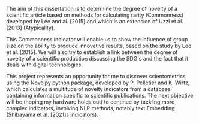 The aim of this dissertation is to determine the degree of novelty of a scientific article based on methods for calculating rarity (Commonness) developed by Lee and al. [2015] and which is an extension of Uzzi et al. [2013] (Atypicality). 

This Commonness indicator will enable us to show the influence of group size on the ability to produce innovative results, based on the study by Lee et al. [2015]. We will also try to establish a link between the degree of novelty of a scientific production discussing the SDG's and the fact that it deals with digital technologies.

This project represents an opportunity for me to discover scientometrics using the Novelpy python package, developed by P. Pelletier and K. Wirtz, which calculates a multitude of novelty indicators from a database containing information specific to scientific publications. The next objective will be (hoping my hardware holds out) to continue by tackling more complex indicators, involving NLP methods, notably text Embedding (Shibayama et al. [2021]s indicators).
